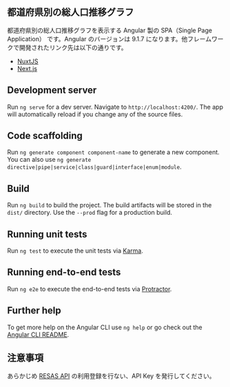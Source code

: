 ## 都道府県別の総人口推移グラフ

都道府県別の総人口推移グラフを表示する Angular 製の SPA（Single Page Application） です。Angular のバージョンは 9.1.7 になります。他フレームワークで開発されたリンク先は以下の通りです。

- [NuxtJS](https://github.com/toshifumiimanishi/yumemi-codecheck/)
- [Next.js](https://github.com/toshifumiimanishi/yumemi-codecheck/tree/master-nextjs)

## Development server

Run `ng serve` for a dev server. Navigate to `http://localhost:4200/`. The app will automatically reload if you change any of the source files.

## Code scaffolding

Run `ng generate component component-name` to generate a new component. You can also use `ng generate directive|pipe|service|class|guard|interface|enum|module`.

## Build

Run `ng build` to build the project. The build artifacts will be stored in the `dist/` directory. Use the `--prod` flag for a production build.

## Running unit tests

Run `ng test` to execute the unit tests via [Karma](https://karma-runner.github.io).

## Running end-to-end tests

Run `ng e2e` to execute the end-to-end tests via [Protractor](http://www.protractortest.org/).

## Further help

To get more help on the Angular CLI use `ng help` or go check out the [Angular CLI README](https://github.com/angular/angular-cli/blob/master/README.md).

## 注意事項

あらかじめ [RESAS API](https://opendata.resas-portal.go.jp/) の利用登録を行ない、API Key を発行してください。
